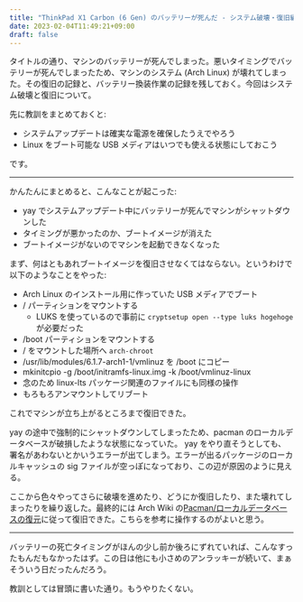 ```yaml
---
title: "ThinkPad X1 Carbon (6 Gen) のバッテリーが死んだ - システム破壊・復旧編"
date: 2023-02-04T11:49:21+09:00
draft: false
---
```


タイトルの通り、マシンのバッテリーが死んでしまった。悪いタイミングでバッテリーが死んでしまったため、マシンのシステム (Arch Linux) が壊れてしまった。その復旧の記録と、バッテリー換装作業の記録を残しておく。今回はシステム破壊と復旧について。

先に教訓をまとめておくと:

 - システムアップデートは確実な電源を確保したうえでやろう
 - Linux をブート可能な USB メディアはいつでも使える状態にしておこう

です。

---

かんたんにまとめると、こんなことが起こった:

 - yay でシステムアップデート中にバッテリーが死んでマシンがシャットダウンした
 - タイミングが悪かったのか、ブートイメージが消えた
 - ブートイメージがないのでマシンを起動できなくなった

まず、何はともあれブートイメージを復旧させなくてはならない。というわけで以下のようなことをやった:

 - Arch Linux のインストール用に作っていた USB メディアでブート
 - / パーティションをマウントする
    - LUKS を使っているので事前に `cryptsetup open --type luks hogehoge` が必要だった
 - /boot パーティションをマウントする
 - / をマウントした場所へ `arch-chroot`
 - /usr/lib/modules/6.1.7-arch1-1/vmlinuz を /boot にコピー
 - mkinitcpio -g /boot/initramfs-linux.img -k /boot/vmlinuz-linux
 - 念のため linux-lts パッケージ関連のファイルにも同様の操作
 - もろもろアンマウントしてリブート

これでマシンが立ち上がるところまで復旧できた。

yay の途中で強制的にシャットダウンしてしまったため、pacman のローカルデータベースが破損したような状態になっていた。
yay をやり直そうとしても、署名があわないとかいうエラーが出てしまう。エラーが出るパッケージのローカルキャッシュの sig ファイルが空っぽになっており、この辺が原因のように見える。

ここから色々やってさらに破壊を進めたり、どうにか復旧したり、また壊れてしまったりを繰り返した。最終的には Arch Wiki の[Pacman/ローカルデータベースの復元](https://wiki.archlinux.jp/index.php/Pacman/%E3%83%AD%E3%83%BC%E3%82%AB%E3%83%AB%E3%83%87%E3%83%BC%E3%82%BF%E3%83%99%E3%83%BC%E3%82%B9%E3%81%AE%E5%BE%A9%E5%85%83)に従って復旧できた。こちらを参考に操作するのがよいと思う。

---

バッテリーの死亡タイミングがほんの少し前か後ろにずれていれば、こんなすったもんだもなかったはず。この日は他にも小さめのアンラッキーが続いて、まぁそういう日だったんだろう。

教訓としては冒頭に書いた通り。もうやりたくない。
